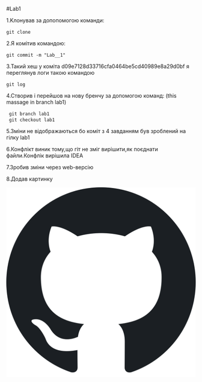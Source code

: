 #Lab1

1.Kлонував за допопомогою команди:
```` shell script
git clone 
````
2.Я комітив командою:
```` shell script
git commit -m "Lab__1"
````
3.Такий хеш у коміта d09e7128d33716cfa0464be5cd40989e8a29d0bf я переглянув логи такою командою
```` shell script
git log
````
4.Створив і перейшов на нову бренчу за допомогою команд:
(this massage in branch lab1)
```` shell script
 git branch lab1
 git checkout lab1
````
5.Зміни не відображаються бо коміт з 4 завданням був зроблений на гілку lab1

6.Конфлікт виник тому,що гіт не зміг вирішити,як поєднати файли.Конфлік вирішила IDEA

7.Зробив зміни через web-версію

8.Додав картинку

![Image alt](1.png)
